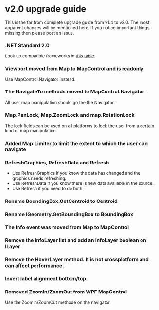 # v2.0 upgrade guide

This is the far from complete upgrade guide from v1.4 to v2.0. 
The most apparent changes will be mentioned here. If you notice 
important things missing then please post an issue.

### .NET Standard 2.0
Look up compatible frameworks in [this table](https://docs.microsoft.com/en-us/dotnet/standard/net-standard#net-implementation-support).

### Viewport moved from Map to MapControl and is readonly
Use MapControl.Navigator instead.

### The NavigateTo methods moved to MapControl.Navigator
All user map manipulation should go the the Navigator. 

### Map.PanLock, Map.ZoomLock and map.RotationLock 
The lock fields can be used on all platforms to lock the user from 
a certain kind of map manipulation.

### Added Map.Limiter to limit the extent to which the user can navigate

### RefreshGraphics, RefreshData and Refresh
- Use RefreshGraphics if you know the data has changed and the graphics needs refreshing.
- Use RefreshData if you know there is new data available in the source.
- Use Refresh if you need to do both.

### Rename BoundingBox.GetCentroid to Centroid

### Rename IGeometry.GetBoundingBox to BoundingBox

### The Info event was moved from Map to MapControl

### Remove the InfoLayer list and add an InfoLayer boolean on ILayer

### Remove the HoverLayer method. It is not crossplatform and can affect performance.

### Invert label alignment bottom/top.

### Removed ZoomIn/ZoomOut from WPF MapControl
Use the ZoomIn/ZoomOut methode on the navigator

